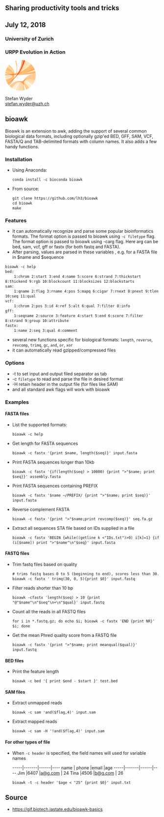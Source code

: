 ## Sharing productivity tools and tricks

## July 12, 2018


### University of Zurich
### URPP Evolution in Action
![URPP logo](Logo_URPP_kl2.png)

Stefan Wyder  
stefan.wyder@uzh.ch  

  
  
## bioawk

Bioawk is an extension to awk, adding the support of several common biological data formats, including optionally gzip'ed BED, GFF, SAM, VCF, FASTA/Q and TAB-delimited formats with column names.
It also adds a few handy functions.

### Installation

- Using Anaconda:
  ```{bash}
  conda install -c bioconda bioawk
  ```
- From source:
  ```{bash}
  git clone https://github.com/lh3/bioawk
  cd bioawk
  make
  ```

### Features

- It can automatically recognize and parse some popular bioinformatics formats.
  The format option is passed to bioawk using `-c filetype` flag. The format option is passed to bioawk using -carg flag. Here arg can be bed, sam, vcf, gff or fastx (for both fastq and FASTA).
- After parsing, values are parsed in these variables , e.g. for a FASTA file in $name and $sequence
```
bioawk -c help
bed:
	1:chrom 2:start 3:end 4:name 5:score 6:strand 7:thickstart 8:thickend 9:rgb 10:blockcount 11:blocksizes 12:blockstarts 
sam:
	1:qname 2:flag 3:rname 4:pos 5:mapq 6:cigar 7:rnext 8:pnext 9:tlen 10:seq 11:qual 
vcf:
	1:chrom 2:pos 3:id 4:ref 5:alt 6:qual 7:filter 8:info 
gff:
	1:seqname 2:source 3:feature 4:start 5:end 6:score 7:filter 8:strand 9:group 10:attribute 
fastx:
	1:name 2:seq 3:qual 4:comment
```
- several new functions specific for biological formats: `length`, `reverse`, `revcomp`, `trimq`, `gc`, `and`, `or`, `xor`
- it can automatically read gzipped/compressed files

### Options

- -t to set input and output filed separator as tab
- -c `filetype` to read and parse the file in desired format
- -H retain header in the output file (for files like SAM)
- and all standard awk flags will work with bioawk


### Examples

#### FASTA files

- List the supported formats:
  ```{bash}
  bioawk -c help
  ```

- Get length for FASTA sequences
  ```{bash}
  bioawk -c fastx '{print $name, length($seq)}' input.fasta
  ```  

- Print FASTA sequences longer than 10kb
  ```{bash}
  bioawk -c fastx '{if(length($seq) > 10000) {print ">"$name; print $seq}}' assembly.fasta
  ```

- Print FASTA sequences containing PREFIX
  ```{bash}
  bioawk -c fastx '$name ~/PREFIX/ {print ">"$name; print $seq)}' input.fasta
  ```
  
- Reverse complement FASTA
  ```{bash}
  bioawk -c fastx '{print ">"$name;print revcomp($seq)}' seq.fa.gz
  ```

- Extract all sequences STA file based on IDs supplied in a file
  ```{bash}
  bioawk -c fastx 'BEGIN {while((getline k <"IDs.txt")>0) i[k]=1} {if (i[$name]) print ">"$name"\n"$seq}' input.fasta
  ```

#### FASTQ files

- Trim fastq files based on quality
  ```{bash}
  # trims fastq bases 0 to 5 (beginning to end), scores less than 30.
  bioawk -c fastx ' trimq(30, 0, 5){print $0}' input.fastq
  ```

- Filter reads shorter than 10 bp
  ```{bash}
  bioawk -cfastx 'length($seq) > 10 {print "@"$name"\n"$seq"\n+\n"$qual}' input.fastq
  ```  

- Count all the reads in all FASTQ files
  ```{bash}
  for i in *.fastq.gz; do echo $i; bioawk -c fastx 'END {print NR}' $i; done
  ```

- Get the mean Phred quality score from a FASTQ file
  ```{bash}
  bioawk -c fastx '{print ">"$name; print meanqual($qual)}' input.fastq 
  ```

#### BED files

- Print the feature length
  ```{bash}
  bioawk -c bed '{ print $end - $start }' test.bed
  ```

#### SAM files

- Extract unmapped reads
  ```{bash}  
  bioawk -c sam 'and($flag,4)' input.sam
  ```

- Extract mapped reads
  ```{bash}
  bioawk -c sam -H '!and($flag,4)' input.sam
  ```

#### For other types of file

- When `-c header` is specified, the field names will used for variable names

  -----|-------|------|----
  name | phone |email |age
  -----|-------|------|----
  Jim  |6407   |a@g.com	| 24
  Tina |4506   |b@g.com	| 26

  ```{bash}
  bioawk -t -c header '$age < "25" {print $0}' input.txt
  ```

## Source

- https://gif.biotech.iastate.edu/bioawk-basics
